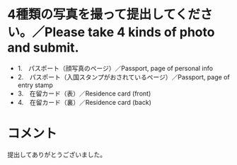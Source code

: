 # 4種類の写真を撮って提出してください。／Please take 4 kinds of photo and submit.

- 1.　パスポート（顔写真のページ）／Passport, page of personal info
- 2.　パスポート（入国スタンプがおされているページ）／Passport, page of entry stamp
- 3.　在留カード（表）／Residence card (front)
- 4.　在留カード（裏）／Residence card (back)




# コメント

提出してありがとうございました。

